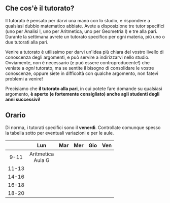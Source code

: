 
## Che cos'è il tutorato?

Il tutorato è pensato per darvi una mano con lo studio, e rispondere a qualsiasi dubbio matematico abbiate. Avete a disposizione tre tutor specifici (uno per Analisi I, uno per Aritmetica, uno per Geometria I) e tre alla pari. Durante la settimana avrete un tutorato specifico per ogni materia, più uno o due tutorati alla pari. 

Venire a tutorato è utilissimo per darvi un'idea più chiara del vostro livello di conoscenza degli argomenti, e può servire a indirizzarvi nello studio. Ovviamente, non è necessario (e può essere controproducente!) che veniate a _ogni_ tutorato, ma se sentite il bisogno di consolidare le vostre conoscenze, oppure siete in difficoltà con qualche argomento, non fatevi problemi a venire! 

Precisiamo che **il tutorato alla pari**, in cui potete fare domande su qualsiasi argomento, **è aperto (e fortemente consigliato) anche agli studenti degli anni successivi!**

## Orario

Di norma, i tutorati specifici sono il **venerdì**. Controllate comunque spesso la tabella sotto per eventuali variazioni e per le aule.

|  | Lun | Mar | Mer | Gio | Ven |
|:---:|:---:|:---:|:---:|:---:|:---:|
|9-11| Aritmetica <br> Aula G |   |   |  |  |
|11-13|	 |   |   |  | |
|14-16|	 |  |   |  |  |
|16-18|	 |   |   |  |  | 
|18-20|  |   |   |  |  | 

</div>
